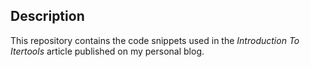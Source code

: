## Description

This repository contains the code snippets used in the *Introduction To Itertools* article published on my personal blog.
